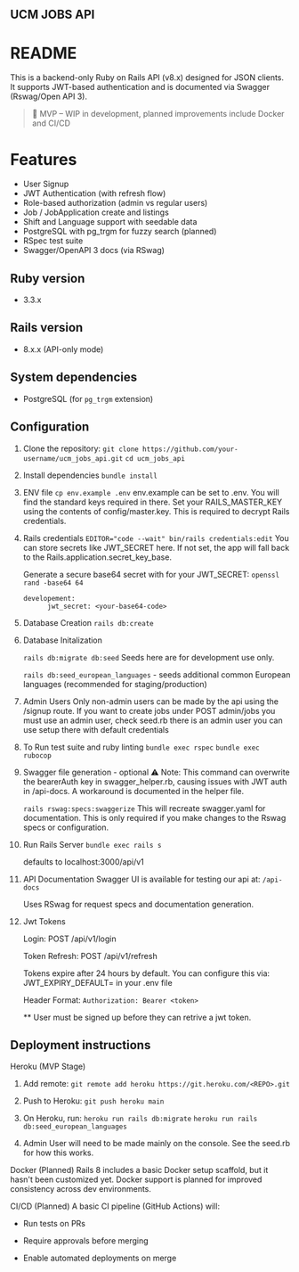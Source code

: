 ## UCM JOBS API

# README

This is a backend-only Ruby on Rails API (v8.x) designed for JSON clients. It supports JWT-based authentication and is documented via Swagger (Rswag/Open API 3).

> 🚧 MVP – WIP in development, planned improvements include Docker and CI/CD

# Features

- User Signup
- JWT Authentication (with refresh flow)
- Role-based authorization (admin vs regular users)
- Job / JobApplication create and listings
- Shift and Language support with seedable data
- PostgreSQL with pg_trgm for fuzzy search (planned)
- RSpec test suite
- Swagger/OpenAPI 3 docs (via RSwag)

## Ruby version

- 3.3.x

## Rails version

- 8.x.x (API-only mode)

## System dependencies

- PostgreSQL (for `pg_trgm` extension)

## Configuration

1. Clone the repository:
   `git clone https://github.com/your-username/ucm_jobs_api.git`
   `cd ucm_jobs_api`

2. Install dependencies
   `bundle install`

3. ENV file
   `cp env.example .env`
   env.example can be set to .env. You will find the standard keys required in there.
   Set your RAILS_MASTER_KEY using the contents of config/master.key. This is required to decrypt Rails credentials.

4. Rails credentials
   `EDITOR="code --wait" bin/rails credentials:edit`
   You can store secrets like JWT_SECRET here. If not set, the app will fall back to the Rails.application.secret_key_base.

   Generate a secure base64 secret with for your JWT_SECRET:
   `openssl rand -base64 64`

   ```
   developement:
         jwt_secret: <your-base64-code>
   ```

5. Database Creation
   `rails db:create`

6. Database Initalization

   `rails db:migrate db:seed`
   Seeds here are for development use only.

   `rails db:seed_european_languages` - seeds additional common European languages (recommended for staging/production)

7. Admin Users
   Only non-admin users can be made by the api using the /signup route.
   If you want to create jobs under POST admin/jobs you must use an admin user, check seed.rb
   there is an admin user you can use setup there with default credentials

8. To Run test suite and ruby linting
   `bundle exec rspec`
   `bundle exec rubocop`

9. Swagger file generation - optional
   ⚠️ Note: This command can overwrite the bearerAuth key in swagger_helper.rb, causing issues with JWT auth in /api-docs. A workaround is documented in the helper file.

   `rails rswag:specs:swaggerize`
   This will recreate swagger.yaml for documentation. This is only required if you make changes to the Rswag specs or configuration.

10. Run Rails Server
    `bundle exec rails s`

    defaults to localhost:3000/api/v1

11. API Documentation
    Swagger UI is available for testing our api at:
    `/api-docs`

    Uses RSwag for request specs and documentation generation.

12. Jwt Tokens

    Login: POST /api/v1/login

    Token Refresh: POST /api/v1/refresh

    Tokens expire after 24 hours by default. You can configure this via: JWT_EXPIRY_DEFAULT= in your .env file

    Header Format:
    `Authorization: Bearer <token>`

    \*\* User must be signed up before they can retrive a jwt token.

## Deployment instructions

Heroku (MVP Stage)

1. Add remote:
   `git remote add heroku https://git.heroku.com/<REPO>.git`

2. Push to Heroku:
   `git push heroku main`

3. On Heroku, run:
   `heroku run rails db:migrate`
   `heroku run rails db:seed_european_languages`

4. Admin User will need to be made mainly on the console. See the seed.rb for how this works.

Docker (Planned)
Rails 8 includes a basic Docker setup scaffold, but it hasn't been customized yet. Docker support is planned for improved consistency across dev environments.

CI/CD (Planned)
A basic CI pipeline (GitHub Actions) will:

- Run tests on PRs

- Require approvals before merging

- Enable automated deployments on merge
